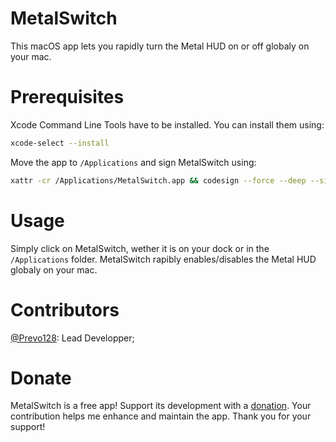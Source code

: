 # MetalSwitch
This macOS app lets you rapidly turn the Metal HUD on or off globaly on your mac.
# Prerequisites
Xcode Command Line Tools have to be installed.
You can install them using:
```bash
xcode-select --install
```
Move the app to ```/Applications``` and sign MetalSwitch using:
```bash
xattr -cr /Applications/MetalSwitch.app && codesign --force --deep --sign - /Applications/MetalSwitch.app
```
# Usage
Simply click on MetalSwitch, wether it is on your dock or in the ```/Applications``` folder. MetalSwitch rapibly enables/disables the Metal HUD globaly on your mac.
# Contributors
[@Prevo128](https://github.com/Prevo128): Lead Developper;
# Donate
MetalSwitch is a free app! Support its development with a [donation](https://www.paypal.com/donate/?hosted_button_id=TYNCAD4LZJYBL). Your contribution helps me enhance and maintain the app. Thank you for your support!
